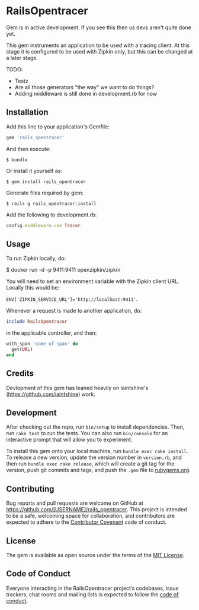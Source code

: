 # RailsOpentracer

Gem is in active development. If you see this then us devs aren't quite done yet.

This gem instruments an application to be used with a tracing client. At this stage it is configured to be used with Zipkin only, but
this can be changed at a later stage.

TODO:
- Testz
- Are all those generators "the way" we want to do things?
- Adding middleware is still done in development.rb for now

## Installation

Add this line to your application's Gemfile:

```ruby
gem 'rails_opentracer'
```

And then execute:

    $ bundle

Or install it yourself as:

    $ gem install rails_opentracer

Generate files required by gem:

    $ rails g rails_opentracer:install

Add the following to development.rb:

```ruby
config.middleware.use Tracer
```

## Usage

To run Zipkin locally, do:

  $ docker run -d -p 9411:9411 openzipkin/zipkin

You will need to set an environment variable with the Zipkin client URL. Locally this would be:

`ENV['ZIPKIN_SERVICE_URL']='http://localhost:9411'`.

Whenever a request is made to another application, do:

```ruby
include RailsOpentracer
```

in the applicable controller, and then:

```ruby
with_span 'name of span' do
  get(URL)
end
```

## Credits

Devlopment of this gem has leaned heavily on Iaintshine's (https://github.com/iaintshine) work.

## Development

After checking out the repo, run `bin/setup` to install dependencies. Then, run `rake test` to run the tests. You can also run `bin/console` for an interactive prompt that will allow you to experiment.

To install this gem onto your local machine, run `bundle exec rake install`. To release a new version, update the version number in `version.rb`, and then run `bundle exec rake release`, which will create a git tag for the version, push git commits and tags, and push the `.gem` file to [rubygems.org](https://rubygems.org).

## Contributing

Bug reports and pull requests are welcome on GitHub at https://github.com/[USERNAME]/rails_opentracer. This project is intended to be a safe, welcoming space for collaboration, and contributors are expected to adhere to the [Contributor Covenant](http://contributor-covenant.org) code of conduct.

## License

The gem is available as open source under the terms of the [MIT License](http://opensource.org/licenses/MIT).

## Code of Conduct

Everyone interacting in the RailsOpentracer project’s codebases, issue trackers, chat rooms and mailing lists is expected to follow the [code of conduct](https://github.com/[USERNAME]/rails_opentracer/blob/master/CODE_OF_CONDUCT.md).
